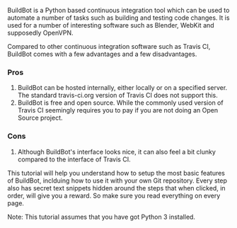 BuildBot is a Python based continuous integration tool which can be used to automate a number of tasks such as building and testing code changes. It is used for a number of interesting software such as Blender, WebKit and supposedly OpenVPN. 

Compared to other continuous integration software such as Travis CI, BuildBot comes with a few advantages and a few disadvantages. 
### Pros
1. BuildBot can be hosted internally, either locally or on a specified server. The standard travis-ci.org version of Travis CI does not support this.
2. BuildBot is free and open source. While the commonly used version of Travis CI seemingly requires you to pay if you are not doing an Open Source project.

### Cons
1. Although BuildBot's interface looks nice, it can also feel a bit clunky compared to the interface of Travis CI. 


This tutorial will help you understand how to setup the most basic features of BuildBot, inclduing how to use it with your own Git repository. 
Every step also has secret text snippets hidden around the steps that when clicked, in order, will give you a reward. So make sure you read everything on every page.

Note: This tutorial assumes that you have got Python 3 installed. 
